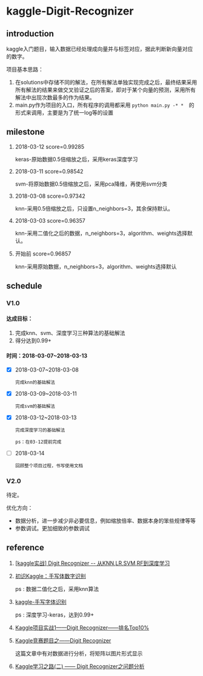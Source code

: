 # kaggle-Digit-Recognizer

## introduction

kaggle入门题目，输入数据已经处理成向量并与标签对应，据此判断新向量对应的数字。

项目基本思路：

1. 在solutions中存储不同的解法，在所有解法单独实现完成之后，最终结果采用所有解法的结果来做交叉验证之后的答案，即对于某个向量的预测，采用所有解法中出现次数最多的作为结果。
2. main.py作为项目的入口，所有程序的调用都采用 `python main.py -* *  `的形式来调用，主要是为了统一log等的设置

## milestone

1. 2018-03-12 score=0.99285

   keras-原始数据0.5倍缩放之后，采用keras深度学习

2. 2018-03-11 score=0.98542

   svm-将原始数据0.5倍缩放之后，采用pca降维，再使用svm分类

2. 2018-03-08 score=0.97342

   knn-采用0.5倍缩放之后，只设置n_neighbors=3，其余保持默认。

2. 2018-03-03 score=0.96357

   knn-采用二值化之后的数据，n_neighbors=3，algorithm、weights选择默认。

4. 开始前 score=0.96857

   knn-采用原始数据，n_neighbors=3，algorithm、weights选择默认

## schedule

### V1.0

#### 达成目标：

1.  完成knn、svm、深度学习三种算法的基础解法
2.  得分达到0.99+

#### 时间：2018-03-07~2018-03-13

- [x] 2018-03-07~2018-03-08

      完成knn的基础解法

- [x] 2018-03-09~2018-03-11

      完成svm的基础解法

- [x] 2018-03-12~2018-03-13

      完成深度学习的基础解法

      ps：在03-12提前完成

- [ ] 2018-03-14

      回顾整个项目过程，书写使用文档

### V2.0

待定。

优化方向：

*   数据分析，进一步减少非必要信息，例如缩放倍率、数据本身的笨些规律等等
*   参数调试。更加细致的参数调试


## reference

1. <a href="http://blog.csdn.net/Dinosoft/article/details/50734539">[kaggle实战] Digit Recognizer -- 从KNN,LR,SVM,RF到深度学习</a>

2. <a href="http://blog.csdn.net/firethelife/article/details/51191530">初识Kaggle：手写体数字识别</a>

   ps : 数据二值化之后，采用knn算法

3. <a href="http://blog.csdn.net/buwei0239/article/details/78769985">kaggle-手写字体识别</a>

   ps : 深度学习-keras，达到0.99+

4. <a href="http://blog.csdn.net/u013691510/article/details/43195227">Kaggle项目实战1——Digit Recognizer——排名Top10%</a>

5. <a href="http://blog.csdn.net/laozhaokun/article/details/42749233">Kaggle竞赛题目之——Digit Recognizer</a>

   这篇文章中有对数据进行分析，将矩阵以图片形式显示

6. <a href="http://blog.csdn.net/memoryjdch/article/details/75220498">Kaggle学习之路(二) —— Digit Recognizer之问题分析</a>
